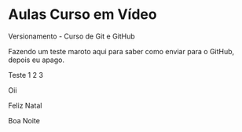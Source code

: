 # Aulas Curso em Vídeo
Versionamento - Curso de Git e GitHub

Fazendo um teste maroto aqui para saber como enviar para o GitHub, depois eu apago.

Teste 1 2 3

Oii

Feliz Natal

Boa Noite
